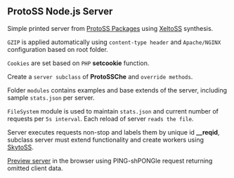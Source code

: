 ## ProtoSS Node.js Server  

Simple printed server from [ProtoSS Packages](https://github.com/ZetaRet/protoss) using [XeltoSS](https://github.com/ZetaRet/protoss/wiki/XeltoSS-Documentation) synthesis.  

`GZIP` is applied automatically using `content-type header` and `Apache/NGINX` configuration based on root folder.  

`Cookies` are set based on `PHP` __setcookie__ function.  

Create a `server subclass` of __ProtoSSChe__ and `override methods`.  

Folder `modules` contains examples and base extends of the server, including sample `stats.json` per server.  

`FileSystem` module is used to maintain `stats.json` and current number of requests per `5s interval`. Each reload of server `reads the file`.  

Server executes requests non-stop and labels them by unique id **__reqid**, subclass server must extend functionality and create workers using [SkytoSS](https://github.com/ZetaRet/protoss/wiki/SkytoSS-Documentation).  

[Preview server](https://protoss.zetaret.com/node/) in the browser using PING-shPONGle request returning omitted client data.  
